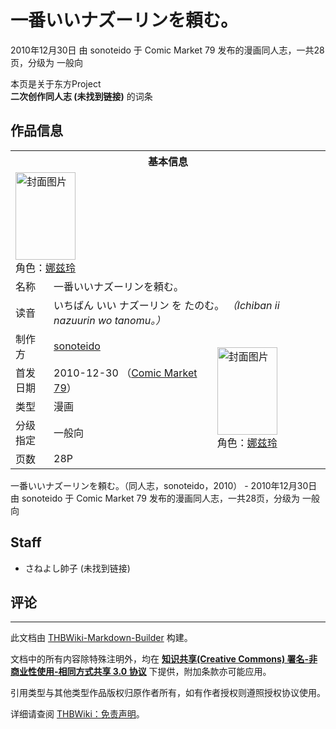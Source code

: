 # 一番いいナズーリンを頼む。

<!-- source html: G:\repos\THBWiki-Markdown-Builder\THBWikiMarkdown\Temp\main\9\9b\ns0%3A%E4%B8%80%E7%95%AA%E3%81%84%E3%81%84%E3%83%8A%E3%82%BA%E3%83%BC%E3%83%AA%E3%83%B3%E3%82%92%E9%A0%BC%E3%82%80%E3%80%82.html -->

2010年12月30日 由 sonoteido 于 Comic Market 79 发布的漫画同人志，一共28页，分级为 一般向

本页是关于东方Project  
 **二次创作同人志 (未找到链接)** 的词条
## 作品信息

<table><tbody><tr><th colspan="3">基本信息</th></tr><tr><td class="cover-artwork-mobile" colspan="2"><a href="./文件-一番いいナズーリンを頼む。封面.jpg.md" class="image" title="封面图片"><img alt="封面图片" src="https://upload.thwiki.cc/thumb/1/11/%E4%B8%80%E7%95%AA%E3%81%84%E3%81%84%E3%83%8A%E3%82%BA%E3%83%BC%E3%83%AA%E3%83%B3%E3%82%92%E9%A0%BC%E3%82%80%E3%80%82%E5%B0%81%E9%9D%A2.jpg/96px-%E4%B8%80%E7%95%AA%E3%81%84%E3%81%84%E3%83%8A%E3%82%BA%E3%83%BC%E3%83%AA%E3%83%B3%E3%82%92%E9%A0%BC%E3%82%80%E3%80%82%E5%B0%81%E9%9D%A2.jpg" decoding="async" loading="lazy" width="96" height="140" srcset="https://upload.thwiki.cc/thumb/1/11/%E4%B8%80%E7%95%AA%E3%81%84%E3%81%84%E3%83%8A%E3%82%BA%E3%83%BC%E3%83%AA%E3%83%B3%E3%82%92%E9%A0%BC%E3%82%80%E3%80%82%E5%B0%81%E9%9D%A2.jpg/144px-%E4%B8%80%E7%95%AA%E3%81%84%E3%81%84%E3%83%8A%E3%82%BA%E3%83%BC%E3%83%AA%E3%83%B3%E3%82%92%E9%A0%BC%E3%82%80%E3%80%82%E5%B0%81%E9%9D%A2.jpg 1.5x, https://upload.thwiki.cc/thumb/1/11/%E4%B8%80%E7%95%AA%E3%81%84%E3%81%84%E3%83%8A%E3%82%BA%E3%83%BC%E3%83%AA%E3%83%B3%E3%82%92%E9%A0%BC%E3%82%80%E3%80%82%E5%B0%81%E9%9D%A2.jpg/193px-%E4%B8%80%E7%95%AA%E3%81%84%E3%81%84%E3%83%8A%E3%82%BA%E3%83%BC%E3%83%AA%E3%83%B3%E3%82%92%E9%A0%BC%E3%82%80%E3%80%82%E5%B0%81%E9%9D%A2.jpg 2x" data-file-width="413" data-file-height="600"></a><div class="cover-char">角色：<a href="./娜兹玲.md" title="娜兹玲">娜兹玲</a></div></td>
</tr><tr><td class="label">名称</td><td colspan="2"> 一番いいナズーリンを頼む。 </td></tr><tr><td class="label">读音</td><td colspan="2"> いちばん いい ナズーリン を たのむ。 <i>（Ichiban ii nazuurin wo tanomu。）</i> </td></tr><tr><td class="label">制作方</td><td><a href="./sonoteido.md" title="sonoteido">sonoteido</a></td><td class="cover-artwork" rowspan="5" style="min-width:140px;"><a href="./文件-一番いいナズーリンを頼む。封面.jpg.md" class="image" title="封面图片"><img alt="封面图片" src="https://upload.thwiki.cc/thumb/1/11/%E4%B8%80%E7%95%AA%E3%81%84%E3%81%84%E3%83%8A%E3%82%BA%E3%83%BC%E3%83%AA%E3%83%B3%E3%82%92%E9%A0%BC%E3%82%80%E3%80%82%E5%B0%81%E9%9D%A2.jpg/96px-%E4%B8%80%E7%95%AA%E3%81%84%E3%81%84%E3%83%8A%E3%82%BA%E3%83%BC%E3%83%AA%E3%83%B3%E3%82%92%E9%A0%BC%E3%82%80%E3%80%82%E5%B0%81%E9%9D%A2.jpg" decoding="async" loading="lazy" width="96" height="140" srcset="https://upload.thwiki.cc/thumb/1/11/%E4%B8%80%E7%95%AA%E3%81%84%E3%81%84%E3%83%8A%E3%82%BA%E3%83%BC%E3%83%AA%E3%83%B3%E3%82%92%E9%A0%BC%E3%82%80%E3%80%82%E5%B0%81%E9%9D%A2.jpg/144px-%E4%B8%80%E7%95%AA%E3%81%84%E3%81%84%E3%83%8A%E3%82%BA%E3%83%BC%E3%83%AA%E3%83%B3%E3%82%92%E9%A0%BC%E3%82%80%E3%80%82%E5%B0%81%E9%9D%A2.jpg 1.5x, https://upload.thwiki.cc/thumb/1/11/%E4%B8%80%E7%95%AA%E3%81%84%E3%81%84%E3%83%8A%E3%82%BA%E3%83%BC%E3%83%AA%E3%83%B3%E3%82%92%E9%A0%BC%E3%82%80%E3%80%82%E5%B0%81%E9%9D%A2.jpg/193px-%E4%B8%80%E7%95%AA%E3%81%84%E3%81%84%E3%83%8A%E3%82%BA%E3%83%BC%E3%83%AA%E3%83%B3%E3%82%92%E9%A0%BC%E3%82%80%E3%80%82%E5%B0%81%E9%9D%A2.jpg 2x" data-file-width="413" data-file-height="600"></a><div class="cover-char">角色：<a href="./娜兹玲.md" title="娜兹玲">娜兹玲</a></div></td>
</tr><tr><td class="label">首发日期</td><td>2010-12-30&#160;（<a href="/展会作品列表?e=Comic+Market%2379">Comic Market 79</a>）</td></tr><tr><td class="label">类型</td><td>漫画</td></tr><tr><td class="label">分级指定</td><td>一般向</td></tr><tr><td class="label">页数</td><td>28P</td></tr></tbody></table>

一番いいナズーリンを頼む。（同人志，sonoteido，2010） - 2010年12月30日 由 sonoteido 于 Comic Market 79 发布的漫画同人志，一共28页，分级为 一般向
## Staff
- さねよし帥子 (未找到链接)

## 评论




---

此文档由 [THBWiki-Markdown-Builder](https://github.com/Delsin-Yu/THBWiki-Markdown-Builder) 构建。

文档中的所有内容除特殊注明外，均在 [**知识共享(Creative Commons) 署名-非商业性使用-相同方式共享 3.0 协议**](https://creativecommons.org/licenses/by-sa/3.0/deed.zh-hans) 下提供，附加条款亦可能应用。

引用类型与其他类型作品版权归原作者所有，如有作者授权则遵照授权协议使用。

详细请查阅 [THBWiki：免责声明](https://thbwiki.cc/THBWiki:%E5%85%8D%E8%B4%A3%E5%A3%B0%E6%98%8E)。

